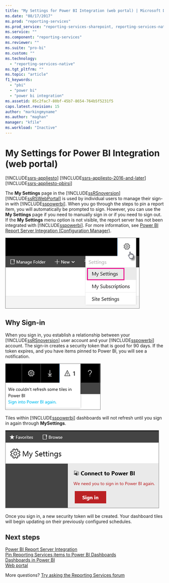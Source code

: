 ```yaml
---
title: "My Settings for Power BI Integration (web portal) | Microsoft Docs"
ms.date: "08/17/2017"
ms.prod: "reporting-services"
ms.prod_service: "reporting-services-sharepoint, reporting-services-native"
ms.service: ""
ms.component: "reporting-services"
ms.reviewer: ""
ms.suite: "pro-bi"
ms.custom: ""
ms.technology: 
  - "reporting-services-native"
ms.tgt_pltfrm: ""
ms.topic: "article"
f1_keywords: 
  - "pbi"
  - "power bi"
  - "power bi integration"
ms.assetid: 85c2fac7-80bf-45b7-8654-764b5f5231f5
caps.latest.revision: 15
author: "markingmyname"
ms.author: "maghan"
manager: "kfile"
ms.workload: "Inactive"
---
```


# My Settings for Power BI Integration (web portal)

[!INCLUDE[ssrs-appliesto](../includes/ssrs-appliesto.md)] [!INCLUDE[ssrs-appliesto-2016-and-later](../includes/ssrs-appliesto-2016-and-later.md)] [!INCLUDE[ssrs-appliesto-pbirsi](../includes/ssrs-appliesto-pbirs.md)]

The **My Settings** page in the [!INCLUDE[ssRSnoversion](../includes/ssrsnoversion-md.md)] [!INCLUDE[ssRSWebPortal](../includes/ssrswebportal.md)] is used by individual users to manage their sign-in with [!INCLUDE[sspowerbi](../includes/sspowerbi-md.md)]. When you  go through the steps to pin a report item, you will automatically be prompted to sign.  However,  you can use the **My Settings** page if you need to manually sign in or if you need to sign out.  If the **My Settings** menu option is not visible, the report server has not been integrated with  [!INCLUDE[sspowerbi](../includes/sspowerbi-md.md)].  For more information, see [Power BI Report Server Integration &#40;Configuration Manager&#41;](../reporting-services/install-windows/power-bi-report-server-integration-configuration-manager.md).  
  
![ssRS_WebPortal_MySettings](../reporting-services/media/ssrs-webportal-mysettings.png)  
  
## Why Sign-in

 When you sign in, you establish a relationship between your [!INCLUDE[ssRSnoversion](../includes/ssrsnoversion-md.md)] user account and  your [!INCLUDE[sspowerbi](../includes/sspowerbi-md.md)] account.  The sign-in creates a security token that is good for 90 days. If the token expires, and you have items pinned to Power BI, you will see a notification.  
   
 ![ssRS_WebPortal_PowerBI_Notification](../reporting-services/media/ssrs-webportal-powerbi-notification.png)    
   
Tiles within [!INCLUDE[sspowerbi](../includes/sspowerbi-md.md)] dashboards will not refresh until you sign in again through **MySettings**.  
  
![ssRS_WebPortal_PowerBI_SignIn_Again](../reporting-services/media/ssrs-webportal-powerbi-signin-again.png)  
  
Once you sign in, a new security token will be created.  Your dashboard tiles will begin updating on their previously configured schedules.  

## Next steps

[Power BI Report Server Integration](../reporting-services/install-windows/power-bi-report-server-integration-configuration-manager.md)   
[Pin Reporting Services items to Power BI Dashboards](../reporting-services/pin-reporting-services-items-to-power-bi-dashboards.md)   
[Dashboards in Power BI](https://powerbi.microsoft.com/documentation/powerbi-service-dashboards/)  
[Web portal](../reporting-services/web-portal-ssrs-native-mode.md)  

More questions? [Try asking the Reporting Services forum](http://go.microsoft.com/fwlink/?LinkId=620231)
